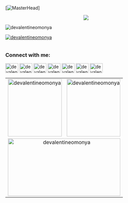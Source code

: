[![MasterHead](https://raw.githubusercontent.com/simon-zerisenay/simon-zerisenay/main/work.gif)]
<p align="center">
  <img src="https://readme-typing-svg.demolab.com/?lines=A%20Software%20Engineer%20for%20Over%201%20Year%F0%9F%91%A9%E2%80%8D%F0%9F%92%BB%3B%20With%20Profound%20addiction%20Of%20Finding%20%20%F0%9F%94%8E%20and%20Fixing%20Bugs%27%F0%9F%90%9C%3B%20Learn%20from%20Techiees%F0%9F%98%8E%3B%20Crafting%20Innovative%20Solutions%F0%9F%98%98%3BAlways%20Exploring%20New%20Technologies%20%F0%9F%92%A5%3B%20And%20Turning%20Ideas%20Into%20Reality%F0%9F%98%89%3BForver%20Building%20With%20Purpose%20%F0%9F%8F%97%3B%20Coding%20infinitly%F0%9F%94%A5%F0%9F%94%A5!&font=Fira%20Code&center=true&width=700&height=45&color=E25822&vCenter=true&pause=1000&size=25" />
</p>


<p align="left"> <img src="https://komarev.com/ghpvc/?username=devalentineomonya&label=Profile%20views&color=0e75b6&style=flat" alt="devalentineomonya" /> </p>

<p align="left"> <a href="https://github.com/ryo-ma/github-profile-trophy"><img src="https://github-profile-trophy.vercel.app/?username=devalentineomonya" alt="devalentineomonya" /></a> </p>

<p align="left"> <a href="https://twitter.com/" target="_blank"><img src="https://img.shields.io/twitter/follow/?logo=twitter&style=for-the-badge" alt="" /></a> </p>


<h3 align="left">Connect with me:</h3>
<p align="left">
<a href="https://linkedin.com/in/devalentineomonya" target="_blank"><img align="center" src="https://raw.githubusercontent.com/rahuldkjain/github-profile-readme-generator/master/src/images/icons/Social/linked-in-alt.svg" alt="devalentineomonya" height="30" width="40" /></a>
<a href="https://stackoverflow.com/users/22697841/valentine-omonya" target="_blank"><img align="center" src="https://raw.githubusercontent.com/rahuldkjain/github-profile-readme-generator/master/src/images/icons/Social/stack-overflow.svg" alt="devalentineomonya" height="30" width="40" /></a>
<a href="https://fb.com/devalentineomonya" target="_blank"><img align="center" src="https://raw.githubusercontent.com/rahuldkjain/github-profile-readme-generator/master/src/images/icons/Social/facebook.svg" alt="devalentineomonya" height="30" width="40" /></a>
<a href="https://instagram.com/devalentineomonya" target="_blank"><img align="center" src="https://raw.githubusercontent.com/rahuldkjain/github-profile-readme-generator/master/src/images/icons/Social/instagram.svg" alt="devalentineomonya" height="30" width="40" /></a>
<a href="https://www.youtube.com/c/devalentineomonya" target="_blank"><img align="center" src="https://raw.githubusercontent.com/rahuldkjain/github-profile-readme-generator/master/src/images/icons/Social/youtube.svg" alt="devalentineomonya" height="30" width="40" /></a>
<a href="https://www.leetcode.com/devalentineomonya" target="_blank"><img align="center" src="https://raw.githubusercontent.com/rahuldkjain/github-profile-readme-generator/master/src/images/icons/Social/leet-code.svg" alt="devalentineomonya" height="30" width="40" /></a>
<a href="https://discord.gg/devalentineomonya" target="_blank"><img align="center" src="https://raw.githubusercontent.com/rahuldkjain/github-profile-readme-generator/master/src/images/icons/Social/discord.svg" alt="devalentineomonya" height="30" width="40" /></a>
</p>


<center>
<table align="center" width="100%">
  <tr>
    <td width="50%">
      <img src="https://github-readme-stats.vercel.app/api/top-langs?username=devalentineomonya&show_icons=true&locale=en&layout=compact&hide_progress=true" alt="devalentineomonya" height="180px" width="100%"  />
    </td>
    <td width="50%">
      <img src="https://github-readme-stats.vercel.app/api?username=devalentineomonya&show_icons=true&locale=en" alt="devalentineomonya" height="180px" width="100%"  />
    </td>
  </tr>
  <tr>
    <td align="center" colspan="2">
      <img src="https://github-readme-streak-stats.herokuapp.com/?user=devalentineomonya&" alt="devalentineomonya" height="180px" width="100%" />
    </td>
  </tr>
</table>
</center>

